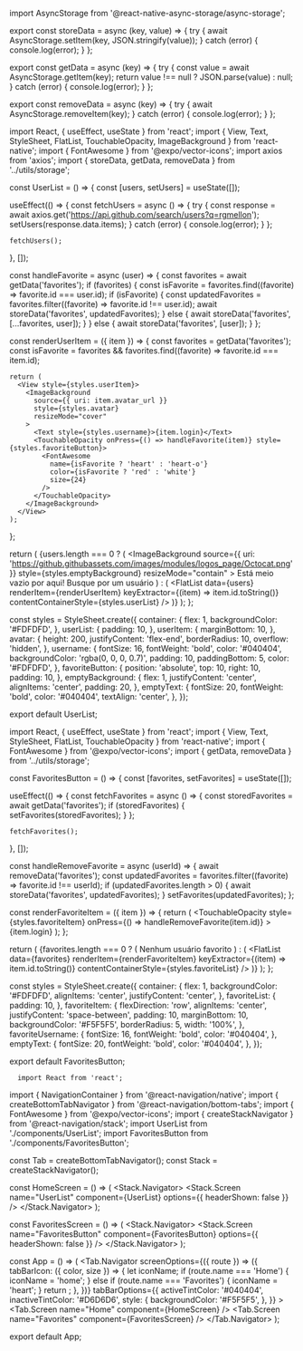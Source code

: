 import AsyncStorage from '@react-native-async-storage/async-storage';

export const storeData = async (key, value) => {
  try {
    await AsyncStorage.setItem(key, JSON.stringify(value));
  } catch (error) {
    console.log(error);
  }
};

export const getData = async (key) => {
  try {
    const value = await AsyncStorage.getItem(key);
    return value !== null ? JSON.parse(value) : null;
  } catch (error) {
    console.log(error);
  }
};

export const removeData = async (key) => {
  try {
    await AsyncStorage.removeItem(key);
  } catch (error) {
    console.log(error);
  }
};


import React, { useEffect, useState } from 'react';
import { View, Text, StyleSheet, FlatList, TouchableOpacity, ImageBackground } from 'react-native';
import { FontAwesome } from '@expo/vector-icons';
import axios from 'axios';
import { storeData, getData, removeData } from '../utils/storage';

const UserList = () => {
  const [users, setUsers] = useState([]);

  useEffect(() => {
    const fetchUsers = async () => {
      try {
        const response = await axios.get('https://api.github.com/search/users?q=rgmellon');
        setUsers(response.data.items);
      } catch (error) {
        console.log(error);
      }
    };

    fetchUsers();
  }, []);

  const handleFavorite = async (user) => {
    const favorites = await getData('favorites');
    if (favorites) {
      const isFavorite = favorites.find((favorite) => favorite.id === user.id);
      if (isFavorite) {
        const updatedFavorites = favorites.filter((favorite) => favorite.id !== user.id);
        await storeData('favorites', updatedFavorites);
      } else {
        await storeData('favorites', [...favorites, user]);
      }
    } else {
      await storeData('favorites', [user]);
    }
  };

  const renderUserItem = ({ item }) => {
    const favorites = getData('favorites');
    const isFavorite = favorites && favorites.find((favorite) => favorite.id === item.id);

    return (
      <View style={styles.userItem}>
        <ImageBackground
          source={{ uri: item.avatar_url }}
          style={styles.avatar}
          resizeMode="cover"
        >
          <Text style={styles.username}>{item.login}</Text>
          <TouchableOpacity onPress={() => handleFavorite(item)} style={styles.favoriteButton}>
            <FontAwesome
              name={isFavorite ? 'heart' : 'heart-o'}
              color={isFavorite ? 'red' : 'white'}
              size={24}
            />
          </TouchableOpacity>
        </ImageBackground>
      </View>
    );
  };

  return (
    <View style={styles.container}>
      {users.length === 0 ? (
        <ImageBackground
          source={{ uri: 'https://github.githubassets.com/images/modules/logos_page/Octocat.png' }}
          style={styles.emptyBackground}
          resizeMode="contain"
        >
          <Text style={styles.emptyText}>Está meio vazio por aqui! Busque por um usuário</Text>
        </ImageBackground>
      ) : (
        <FlatList
          data={users}
          renderItem={renderUserItem}
          keyExtractor={(item) => item.id.toString()}
          contentContainerStyle={styles.userList}
        />
      )}
    </View>
  );
};

const styles = StyleSheet.create({
  container: {
    flex: 1,
    backgroundColor: '#FDFDFD',
  },
  userList: {
    padding: 10,
  },
  userItem: {
    marginBottom: 10,
  },
  avatar: {
    height: 200,
    justifyContent: 'flex-end',
    borderRadius: 10,
    overflow: 'hidden',
  },
  username: {
    fontSize: 16,
    fontWeight: 'bold',
    color: '#040404',
    backgroundColor: 'rgba(0, 0, 0, 0.7)',
    padding: 10,
    paddingBottom: 5,
    color: '#FDFDFD',
  },
  favoriteButton: {
    position: 'absolute',
    top: 10,
    right: 10,
    padding: 10,
  },
  emptyBackground: {
    flex: 1,
    justifyContent: 'center',
    alignItems: 'center',
    padding: 20,
  },
  emptyText: {
    fontSize: 20,
    fontWeight: 'bold',
    color: '#040404',
    textAlign: 'center',
  },
});

export default UserList;

  
  
  import React, { useEffect, useState } from 'react';
import { View, Text, StyleSheet, FlatList, TouchableOpacity } from 'react-native';
import { FontAwesome } from '@expo/vector-icons';
import { getData, removeData } from '../utils/storage';

const FavoritesButton = () => {
  const [favorites, setFavorites] = useState([]);

  useEffect(() => {
    const fetchFavorites = async () => {
      const storedFavorites = await getData('favorites');
      if (storedFavorites) {
        setFavorites(storedFavorites);
      }
    };

    fetchFavorites();
  }, []);

  const handleRemoveFavorite = async (userId) => {
    await removeData('favorites');
    const updatedFavorites = favorites.filter((favorite) => favorite.id !== userId);
    if (updatedFavorites.length > 0) {
      await storeData('favorites', updatedFavorites);
    }
    setFavorites(updatedFavorites);
  };

  const renderFavoriteItem = ({ item }) => {
    return (
      <TouchableOpacity
        style={styles.favoriteItem}
        onPress={() => handleRemoveFavorite(item.id)}
      >
        <Text style={styles.favoriteUsername}>{item.login}</Text>
        <FontAwesome name="trash" color="red" size={24} />
      </TouchableOpacity>
    );
  };

  return (
    <View style={styles.container}>
      {favorites.length === 0 ? (
        <Text style={styles.emptyText}>Nenhum usuário favorito</Text>
      ) : (
        <FlatList
          data={favorites}
          renderItem={renderFavoriteItem}
          keyExtractor={(item) => item.id.toString()}
          contentContainerStyle={styles.favoriteList}
        />
      )}
    </View>
  );
};

const styles = StyleSheet.create({
  container: {
    flex: 1,
    backgroundColor: '#FDFDFD',
    alignItems: 'center',
    justifyContent: 'center',
  },
  favoriteList: {
    padding: 10,
  },
  favoriteItem: {
    flexDirection: 'row',
    alignItems: 'center',
    justifyContent: 'space-between',
    padding: 10,
    marginBottom: 10,
    backgroundColor: '#F5F5F5',
    borderRadius: 5,
    width: '100%',
  },
  favoriteUsername: {
    fontSize: 16,
    fontWeight: 'bold',
    color: '#040404',
  },
  emptyText: {
    fontSize: 20,
    fontWeight: 'bold',
    color: '#040404',
  },
});

export default FavoritesButton;

      
      import React from 'react';
import { NavigationContainer } from '@react-navigation/native';
import { createBottomTabNavigator } from '@react-navigation/bottom-tabs';
import { FontAwesome } from '@expo/vector-icons';
import { createStackNavigator } from '@react-navigation/stack';
import UserList from './components/UserList';
import FavoritesButton from './components/FavoritesButton';

const Tab = createBottomTabNavigator();
const Stack = createStackNavigator();

const HomeScreen = () => (
  <Stack.Navigator>
    <Stack.Screen name="UserList" component={UserList} options={{ headerShown: false }} />
  </Stack.Navigator>
);

const FavoritesScreen = () => (
  <Stack.Navigator>
    <Stack.Screen name="FavoritesButton" component={FavoritesButton} options={{ headerShown: false }} />
  </Stack.Navigator>
);

const App = () => (
  <NavigationContainer>
    <Tab.Navigator
      screenOptions={({ route }) => ({
        tabBarIcon: ({ color, size }) => {
          let iconName;
          if (route.name === 'Home') {
            iconName = 'home';
          } else if (route.name === 'Favorites') {
            iconName = 'heart';
          }
          return <FontAwesome name={iconName} size={size} color={color} />;
        },
      })}
      tabBarOptions={{
        activeTintColor: '#040404',
        inactiveTintColor: '#D6D6D6',
        style: {
          backgroundColor: '#F5F5F5',
        },
      }}
    >
      <Tab.Screen name="Home" component={HomeScreen} />
      <Tab.Screen name="Favorites" component={FavoritesScreen} />
    </Tab.Navigator>
  </NavigationContainer>
);

export default App;
